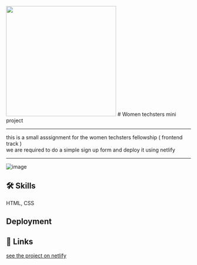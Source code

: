 
<img src="https://user-images.githubusercontent.com/29319041/194730939-f50dc3e2-ea75-478c-b26e-e878a1ea007a.png" width=300 height=300>
# Women techsters mini project
<hr>
this is a small asssignment for the women techsters fellowship ( frontend track ) <br>
we are required to do a simple sign up form and deploy it using netlify <hr>

![image](https://user-images.githubusercontent.com/29319041/194431050-b36738d8-3e53-4ac5-b3e4-d206765d577c.png)


## 🛠 Skills
HTML, CSS

## Deployment
## 🔗 Links
[ see the project on netlify](https://lustrous-flan-c6e22b.netlify.app/)
